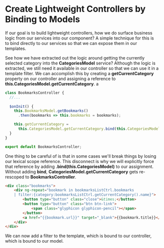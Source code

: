 # Create Lightweight Controllers by Binding to Models

If our goal is to build lightweight controllers, how we do surface business logic from our services into our component? A simple technique for this is to bind directly to our services so that we can expose them in our templates. 

See how we have extracted out the logic around getting the currently selected category into the **CategoriesModel** service? Although the logic is extracted, we still need it available in our controller so that we can use it in a template filter. We can accomplish this by creating a **getCurrentCategory** property on our controller and assigning a reference to **this.CategoriesModel.getCurrentCategory**.
a
```javascript
class BookmarksController {
  //...
  
  $onInit() {
    this.BookmarksModel.getBookmarks()
      .then(bookmarks => this.bookmarks = bookmarks);

    this.getCurrentCategory = 
      this.CategoriesModel.getCurrentCategory.bind(this.CategoriesModel); // Lexical scope! :(
  }
}

export default BookmarksController;
```

One thing to be careful of is that in some cases we'll break things by losing our lexical scope reference. This disconnect is why we will explicitly force that reference by adding **.bind(this.CategoriesModel)** to our assignment. Without adding **bind**, **CategoriesModel.getCurrentCategory** gets re-rescoped to **BookmarksController**.

```html
<div class="bookmarks">
    <div ng-repeat="bookmark in bookmarksListCtrl.bookmarks 
    | filter:{category:bookmarksListCtrl.getCurrentCategory().name}">
        <button type="button" class="close">&times;</button>
        <button type="button" class="btn btn-link">
            <span class="glyphicon glyphicon-pencil"></span>
        </button>
        <a href="{{bookmark.url}}" target="_blank">{{bookmark.title}}</a>
    </div>
</div>
```

We can now add a filter to the template, which is bound to our controller, which is bound to our model.